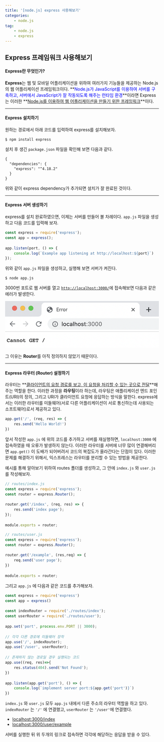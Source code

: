```yaml
---
title: '[node.js] express 사용해보기'
categories:
    - node.js
tag:
    - node.js
    - express
---
```


## Express 프레임워크 사용해보기

#### Express란 무엇인가?  
**Express**는 웹 및 모바일 어플리케이션을 위하여 여러가지 기능들을 제공하는 Node.js의 웹 어플리케이션 프레임워크이다. **<span style="color: blue">Node.js가 JavaScript를 이용하여 서버를 구축하고, 서버에서 JavaScript가 잘 작동되도록 해주는 런타임 환경</span>**이라면 Express는 이러한 **<u>Node.js를 이용하여 웹 어플리케이션을 만들기 위한 프레임워크</u>**이다.  

<hr>

#### Express 설치하기
원하는 경로에서 아래 코드를 입력하여 express를 설치해보자.
```text
$ npm install express
```
설치 후 생긴 `package.json` 파일을 확인해 보면 다음과 같다.
```text
{
  "dependencies": {
    "express": "^4.18.2"
  }
}

```
위와 같이 express dependency가 추가되면 설치가 잘 완료된 것이다.

<hr>

#### Express 서버 생성하기  

express를 설치 완료하였으면, 이제는 서버를 만들어 볼 차례이다. `app.js` 파일을 생성하고 다음 코드를 입력해 보자.  
```javascript
const express = require('express');
const app = express();

app.listen(port, () => {
    console.log(`Example app listening at http://localhost:${port}`)
});
```
위와 같이 `app.js` 파일을 생성하고, 실행해 보면 서버가 켜진다.  
```text
$ node app.js
```
3000번 포트로 웹 서버를 열고 [`http://localhost:3000/`](http://localhost:3000/)에 접속해보면 다음과 같은 에러가 발생한다.  

<center><img src="/assets/images/posts/2023-02-05-express 사용해보기/error.png" ></center>  

그 이유는 **Router**를 아직 정의하지 않았기 때문이다.  

<hr>

#### Express 라우터 (Router) 설정하기  

라우터는 **<u>클라이언트의 요청 경로를 보고, 이 요청을 처리할 수 있는 곳으로 전달</u>**해 주는 역할을 한다. 이러한 과정을 **라우팅**이라 하는데, 라우팅은 애플리케이션 엔드 포인트(URI)의 정의, 그리고 URI가 클라이언트 요청에 응답하는 방식을 말한다. express에서는 이러한 라우터를 미들웨어(서로 다른 어플리케이션이 서로 통신하는데 사용되는 소프트웨어)로서 제공하고 있다.  

```javascript
app.get('/', (req, res) => {
    res.send('Hello World!')
})
```
앞서 작성한 `app.js` 에 위의 코드를 추가하고 서버를 재실행하면, `localhost:3000` 에 접속하였을 때 오류가 발생하지 않는다. 이러한 라우터를 서버에 너무 많이 연결해버리면 `app.get()` 이 도배가 되어버려서 코드의 복잡도가 올라간다는 단점이 있다. 이러한 문제를 해결하기 위해서, 익스프레스는 라우터를 분리할 수 있는 방법을 제공한다.  

예시를 통해 알아보기 위하여 routes 폴더를 생성하고, 그 안에 `index.js` 와 `user.js` 를 작성해보자.  

```javascript
// routes/index.js
const express = require('express');
const router = express.Router();

router.get('/index', (req, res) => {
    res.send('index page');
});

module.exports = router;
```
```javascript
// routes/user.js
const express = require('express');
const router = express.Router();

router.get('/example', (res,req) => {
    req.send('user page');
})

module.exports = router;
```
그리고 `app.js` 에 다음과 같은 코드를 추가해보자.  
```javascript
const express = require('express')
const app = express()

const indexRouter = require('./routes/index');
const userRouter = require('./routes/user');

app.set('port', process.env.PORT || 3000);

// 각각 다른 경로에 미들웨어 장착
app.use('/', indexRouter);
app.use('/user', userRouter);

// 존재하지 않는 경로일 경우 실행되는 코드
app.use((req, res)=>{
    res.status(404).send('Not Found');
})

app.listen(app.get('port'), () => {
    console.log(`implement server port:${app.get('port')}`)
})
```
`index.js` 와 `user.js` 모두 `app.js` 내에서 다른 주소의 라우터 역할을 하고 있다. `indexRouter` 는 `'/'` 에 연결했고, `userRouter` 는 `'/user'`에 연결했다.

- [localhost:3000/index](http://localhost:3000/index)
- [localhost:3000/user/example](http://localhost:3000/user/example)  

서버를 실행한 뒤 위 두개의 링크로 접속하면 각각에 해당하는 응답을 받을 수 있다. 